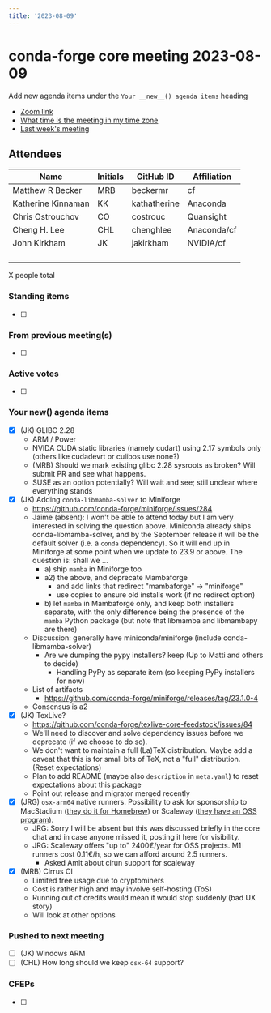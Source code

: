 ```yaml
---
title: '2023-08-09'
---
```

# conda-forge core meeting 2023-08-09

Add new agenda items under the `Your __new__() agenda items` heading

- [Zoom link](https://zoom.us/j/9138593505?pwd=SWh3dE1IK05LV01Qa0FJZ1ZpMzJLZz09)
- [What time is the meeting in my time zone](https://dateful.com/convert/utc?t=5pm)
- [Last week's meeting](https://hackmd.io/#REPLACE_ME#)

## Attendees

| Name                    | Initials | GitHub ID        | Affiliation                 |
| ----------------------- | -------- | ---------------  | --------------------------- |
| Matthew R Becker        |  MRB     | beckermr         |           cf                |
| Katherine Kinnaman      |  KK      | kathatherine     | Anaconda                    |
| Chris Ostrouchov        |  CO      | costrouc         | Quansight                   |
| Cheng H. Lee            | CHL      | chenghlee        | Anaconda/cf                 |
| John Kirkham            | JK       | jakirkham        | NVIDIA/cf                   |
|                         |          |                  |                             |
|                         |          |                  |                             |
|                         |          |                  |                             |
|                         |          |                  |                             |

X people total

### Standing items

- [ ]

### From previous meeting(s)

- [ ]

### Active votes

- [ ]

### Your __new__() agenda items

- [x] (JK) GLIBC 2.28
    - ARM / Power
    - NVIDA CUDA static libraries (namely cudart) using 2.17 symbols only (others like cudadevrt or culibos use none?)
    - (MRB) Should we mark existing glibc 2.28 sysroots as broken? Will submit PR and see what happens.
    - SUSE as an option potentially? Will wait and see; still unclear where everything stands
- [x] (JK) Adding `conda-libmamba-solver` to Miniforge
    - https://github.com/conda-forge/miniforge/issues/284
    - Jaime (absent): I won't be able to attend today but I am very interested in solving the question above. Miniconda already ships conda-libmamba-solver, and by the September release it will be the default solver (i.e. a `conda` dependency). So it will end up in Miniforge at some point when we update to 23.9 or above. The question is: shall we ...
      - a) ship `mamba` in Miniforge too
      - a2) the above, and deprecate Mambaforge
          - and add links that redirect "mambaforge" -> "miniforge"
          - use copies to ensure old installs work (if no redirect option)
      - b) let `mamba` in Mambaforge only, and keep both installers separate, with the only difference being the presence of the `mamba` Python package (but note that libmamba and libmambapy are there)
     - Discussion: generally have miniconda/miniforge (include conda-libmamba-solver)
         - Are we dumping the pypy installers? keep (Up to Matti and others to decide)
             - Handling PyPy as separate item (so keeping PyPy installers for now)
     - List of artifacts
         - https://github.com/conda-forge/miniforge/releases/tag/23.1.0-4
     - Consensus is a2
- [x] (JK) TexLive?
    - https://github.com/conda-forge/texlive-core-feedstock/issues/84
    - We'll need to discover and solve dependency issues before we deprecate (if we choose to do so).
    - We don't want to maintain a full (La)TeX distribution.  Maybe add a caveat that this is for small bits of TeX, not a "full" distribution. (Reset expectations)
    - Plan to add README (maybe also `description` in `meta.yaml`) to reset expectations about this package
    - Point out release and migrator merged recently
- [x] (JRG) `osx-arm64` native runners. Possibility to ask for sponsorship to MacStadium ([they do it for Homebrew](https://www.macstadium.com/customers/homebrew)) or Scaleway ([they have an OSS program](https://www.scaleway.com/en/about-us/open-source-program/)).
  - JRG: Sorry I will be absent but this was discussed briefly in the core chat and in case anyone missed it, posting it here for visibility.
  - JRG: Scaleway offers "up to" 2400€/year for OSS projects. M1 runners cost 0.11€/h, so we can afford around 2.5 runners.
      - Asked Amit about cirun support for scaleway
- [x] (MRB) Cirrus CI
    - Limited free usage due to cryptominers
    - Cost is rather high and may involve self-hosting (ToS)
    - Running out of credits would mean it would stop suddenly (bad UX story)
    - Will look at other options

### Pushed to next meeting

- [ ] (JK) Windows ARM
- [ ] (CHL) How long should we keep `osx-64` support?

### CFEPs

- [ ]
